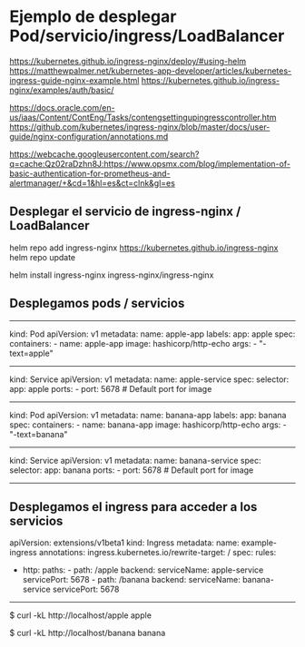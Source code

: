 # Ejemplo de desplegar Pod/servicio/ingress/LoadBalancer

https://kubernetes.github.io/ingress-nginx/deploy/#using-helm
https://matthewpalmer.net/kubernetes-app-developer/articles/kubernetes-ingress-guide-nginx-example.html
https://kubernetes.github.io/ingress-nginx/examples/auth/basic/

https://docs.oracle.com/en-us/iaas/Content/ContEng/Tasks/contengsettingupingresscontroller.htm
https://github.com/kubernetes/ingress-nginx/blob/master/docs/user-guide/nginx-configuration/annotations.md

https://webcache.googleusercontent.com/search?q=cache:Qz02raDzhn8J:https://www.opsmx.com/blog/implementation-of-basic-authentication-for-prometheus-and-alertmanager/+&cd=1&hl=es&ct=clnk&gl=es
## Desplegar el servicio de ingress-nginx / LoadBalancer

helm repo add ingress-nginx https://kubernetes.github.io/ingress-nginx
helm repo update

helm install ingress-nginx ingress-nginx/ingress-nginx

## Desplegamos pods / servicios

------------------------------------------------------------------------------------

>
kind: Pod
apiVersion: v1
metadata:
  name: apple-app
  labels:
    app: apple
spec:
  containers:
    - name: apple-app
      image: hashicorp/http-echo
      args:
        - "-text=apple"

---

kind: Service
apiVersion: v1
metadata:
  name: apple-service
spec:
  selector:
    app: apple
  ports:
    - port: 5678 # Default port for image
>


-------------------------------------------------------------------------------


kind: Pod
apiVersion: v1
metadata:
  name: banana-app
  labels:
    app: banana
spec:
  containers:
    - name: banana-app
      image: hashicorp/http-echo
      args:
        - "-text=banana"

---

kind: Service
apiVersion: v1
metadata:
  name: banana-service
spec:
  selector:
    app: banana
  ports:
    - port: 5678 # Default port for image

------------------------------------------------------------------------------


## Desplegamos el ingress para acceder a los servicios

apiVersion: extensions/v1beta1
kind: Ingress
metadata:
  name: example-ingress
  annotations:
    ingress.kubernetes.io/rewrite-target: /
spec:
  rules:
  - http:
      paths:
        - path: /apple
          backend:
            serviceName: apple-service
            servicePort: 5678
        - path: /banana
          backend:
            serviceName: banana-service
            servicePort: 5678


----------------------------------------------------------------------------

$ curl -kL http://localhost/apple
apple

$ curl -kL http://localhost/banana
banana